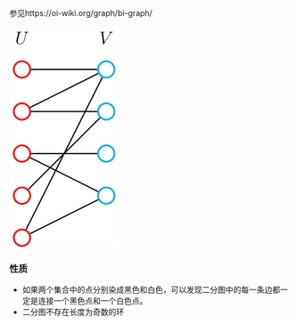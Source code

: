 参见https://oi-wiki.org/graph/bi-graph/

![photo](../../photo/bi-graph.svg)
### 性质
- 如果两个集合中的点分别染成黑色和白色，可以发现二分图中的每一条边都一定是连接一个黑色点和一个白色点。
- 二分图不存在长度为奇数的环
